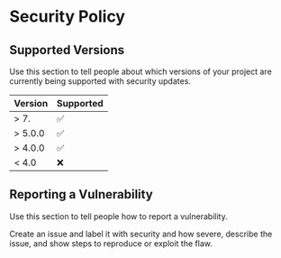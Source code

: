 # Security Policy

## Supported Versions

Use this section to tell people about which versions of your project are
currently being supported with security updates.

| Version   | Supported          |
| --------- | ------------------ |
| > 7.      | :white_check_mark: |
| > 5.0.0   | :white_check_mark: |
| > 4.0.0   | :white_check_mark: |
| < 4.0     | :x:                |

## Reporting a Vulnerability

Use this section to tell people how to report a vulnerability.

Create an issue and label it with security and how severe, describe the issue, and show steps to reproduce or exploit the flaw. 
